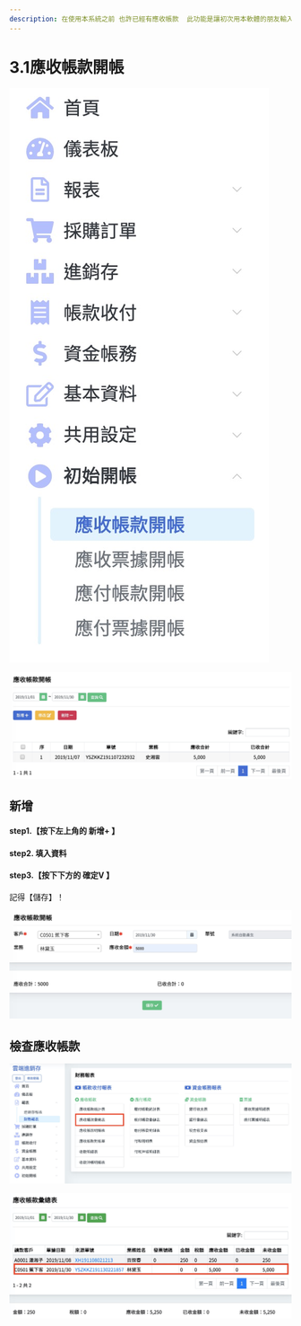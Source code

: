 ```yaml
---
description: 在使用本系統之前 也許已經有應收帳款  此功能是讓初次用本軟體的朋友輸入之前就已經有的應收款項    所有初次開帳的項目應該只會在初次用系統的時候使用一次
---
```


# 3.1應收帳款開帳

![pic3.1.1&#x61C9;&#x6536;&#x5E33;&#x6B3E;&#x958B;&#x5E33;&#x76EE;&#x9304;&#x4F4D;&#x7F6E; &#x3010;&#x521D;&#x59CB;&#x958B;&#x5E33;&#x3011;-&amp;gt;&#x3010;&#x61C9;&#x6536;&#x5E33;&#x6B3E;&#x958B;&#x5E33;&#x3011;](../.gitbook/assets/jie-tu-20191130-xia-wu-10.06.40.jpg)

![pic3.1.2&#x61C9;&#x6536;&#x5E33;&#x6B3E;&#x958B;&#x5E33;&#x5916;&#x90E8;](../.gitbook/assets/jie-tu-20191130-xia-wu-10.08.06.jpg)

## 新增

#### step1.【按下左上角的 新增+ 】

#### step2.  填入資料      

#### step3.【按下下方的 確定V 】

記得【儲存】！

![&#x586B;&#x5B8C;&#x5F8C;&#x8A18;&#x5F97;&#x5132;&#x5B58; &#x9019;&#x4E00;&#x5F35;&#x55AE;&#x5B57;&#x5C31;&#x6703;&#x8B8A;&#x6210;&#x61C9;&#x6536;&#x5E33;&#x6B3E;](../.gitbook/assets/jie-tu-20191130-xia-wu-10.14.49.jpg)

## 檢查應收帳款

![&#x3010;&#x8CA1;&#x52D9;&#x5831;&#x8868;&#x3011;-&amp;gt;&#x3010;&#x61C9;&#x6536;&#x5E33;&#x6B3E;&#x532F;&#x7E3D;&#x8868;&#x3011;](../.gitbook/assets/jie-tu-20191130-xia-wu-10.19.28.jpg)

![&#x9078;&#x64C7;&#x9031;&#x671F; &#x7136;&#x5F8C;&#x67E5;&#x8A62; &#x99AC;&#x4E0A;&#x77E5;&#x9053;&#x9084;&#x6709;&#x4EC0;&#x9EBC;&#x55AE;&#x672A;&#x6536;&#x5230;&#x9322;&#x6216;&#x672A;&#x6536;&#x8DB3;&#x9322;](../.gitbook/assets/jie-tu-20191130-xia-wu-10.29.10.jpg)

